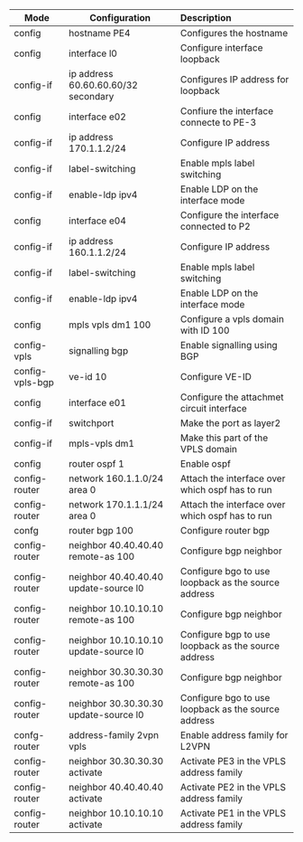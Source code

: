 

| Mode            | Configuration                         | Description                                         |
| --------------- | ------------------------------------- | :-------------------------------------------------- |
| config          | hostname PE4                          | Configures the hostname                             |
| config          | interface l0                          | Configure interface loopback                        |
| config-if       | ip address 60.60.60.60/32 secondary   | Configures IP address for loopback                  |
| config          | interface e02                         | Confiure the interface connecte to PE-3             |
| config-if       | ip address 170.1.1.2/24               | Configure IP address                                |
| config-if       | label-switching                       | Enable mpls label switching                         |
| config-if       | enable-ldp ipv4                       | Enable LDP on the interface mode                    |
| config          | interface e04                         | Configure the interface connected to P2             |
| config-if       | ip address 160.1.1.2/24               | Configure IP address                                |
| config-if       | label-switching                       | Enable mpls label switching                         |
| config-if       | enable-ldp ipv4                       | Enable LDP on the interface mode                    |
| config          | mpls vpls dm1 100                     | Configure a vpls domain with ID 100                 |
| config-vpls     | signalling bgp                        | Enable signalling using BGP                         |
| config-vpls-bgp | ve-id 10                              | Configure VE-ID                                     |
| config          | interface e01                         | Configure the attachmet circuit interface           |
| config-if       | switchport                            | Make the port as layer2                             |
| config-if       | mpls-vpls dm1                         | Make this part of the VPLS domain                   |
| config          | router ospf 1                         | Enable ospf                                         |
| config-router   | network 160.1.1.0/24 area 0           | Attach the interface over which ospf has to run     |
| config-router   | network 170.1.1.1/24 area 0           | Attach the interface over which ospf has to run     |
| confg           | router bgp 100                        | Configure router bgp                                |
| config-router   | neighbor 40.40.40.40 remote-as 100    | Configure bgp neighbor                              |
| config-router   | neighbor 40.40.40.40 update-source l0 | Configure bgo to use loopback as the source address |
| config-router   | neighbor 10.10.10.10 remote-as 100    | Configure bgp neighbor                              |
| config-router   | neighbor 10.10.10.10 update-source l0 | Configure bgp to use loopback as the source address |
| config-router   | neighbor 30.30.30.30 remote-as 100    | Configure bgp neighbor                              |
| config-router   | neighbor 30.30.30.30 update-source l0 | Configure bgo to use loopback as the source address |
| confg-router    | address-family 2vpn vpls              | Enable address family for L2VPN                     |
| config-router   | neighbor 30.30.30.30 activate         | Activate PE3 in the VPLS address family             |
| config-router   | neighbor 40.40.40.40 activate         | Activate PE2 in the VPLS address family             |
| config-router   | neighbor 10.10.10.10 activate         | Activate PE1 in the VPLS address family             |

